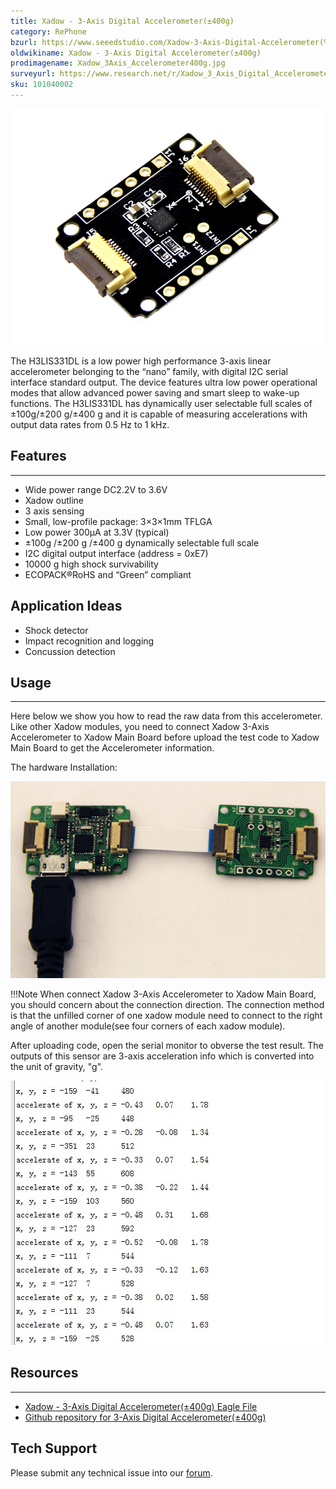 ```yaml
---
title: Xadow - 3-Axis Digital Accelerometer(±400g)
category: RePhone
bzurl: https://www.seeedstudio.com/Xadow-3-Axis-Digital-Accelerometer(%C2%B1400g)-p-1896.html
oldwikiname: Xadow - 3-Axis Digital Accelerometer(±400g)
prodimagename: Xadow_3Axis_Accelerometer400g.jpg
surveyurl: https://www.research.net/r/Xadow_3_Axis_Digital_Accelerometer_plusandmiuse_400g
sku: 101040002
---
```

![](https://github.com/SeeedDocument/Xadow_3_Aixs_Digital_Accelerometer_plusandminus_400g/raw/master/img/Xadow_3Axis_Accelerometer400g.jpg)

The H3LIS331DL is a low power high performance 3-axis linear accelerometer belonging to the “nano” family, with digital I2C serial interface standard output. The device features ultra low power operational modes that allow advanced power saving and smart sleep to wake-up functions. The H3LIS331DL has dynamically user selectable full scales of ±100g/±200 g/±400 g and it is capable of measuring accelerations with output data rates from 0.5 Hz to 1 kHz.

## Features
---
- Wide power range DC2.2V to 3.6V
- Xadow outline
- 3 axis sensing
- Small, low-profile package: 3×3×1mm TFLGA
- Low power 300µA at 3.3V (typical)
- ±100g /±200 g /±400 g dynamically selectable full scale
- I2C digital output interface (address = 0xE7)
- 10000 g high shock survivability
- ECOPACK®RoHS and “Green” compliant

## Application Ideas

-  Shock detector
- Impact recognition and logging
- Concussion detection

## Usage
---
Here below we show you how to read the raw data from this accelerometer.
Like other Xadow modules, you need to connect Xadow 3-Axis Accelerometer to Xadow Main Board before upload the test code to Xadow Main Board to get the Accelerometer information.

The hardware Installation:

![](https://github.com/SeeedDocument/Xadow_3_Aixs_Digital_Accelerometer_plusandminus_400g/raw/master/img/Xadow-3-Axis_Digital_Accelerometer_Connection.jpg)

!!!Note
    When connect Xadow 3-Axis Accelerometer to Xadow Main Board, you should concern about the connection direction. The connection method is that the unfilled corner of one xadow module need to connect to the right angle of another module(see four corners of each xadow module).

After uploading code, open the serial monitor to obverse the test result. The outputs of this sensor are 3-axis acceleration info which is converted into the unit of gravity, "g".

![](https://github.com/SeeedDocument/Xadow_3_Aixs_Digital_Accelerometer_plusandminus_400g/raw/master/img/Raw_data_of_H3LIS331DL.jpg)

## Resources
---
- [Xadow - 3-Axis Digital Accelerometer(±400g) Eagle File](https://github.com/SeeedDocument/Xadow_3_Aixs_Digital_Accelerometer_plusandminus_400g/raw/master/res/Xadow-3-Axis_Digital_Accelerometer(%C2%B1400g)v1.0_sch_pcb.zip)
- [Github repository for 3-Axis Digital Accelerometer(±400g)](https://github.com/Seeed-Studio/Grove_3Axis_Digital_Accelerometer_H3LIS331DL)

## Tech Support
Please submit any technical issue into our [forum](http://forum.seeedstudio.com/). 